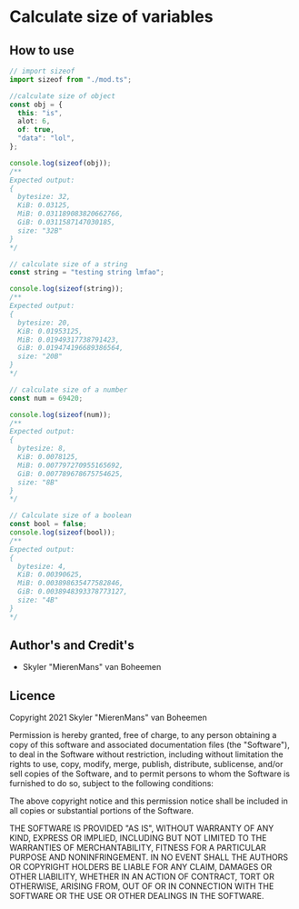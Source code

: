 # Calculate size of variables

## How to use

```ts
// import sizeof
import sizeof from "./mod.ts";

//calculate size of object
const obj = {
  this: "is",
  alot: 6,
  of: true,
  "data": "lol",
};

console.log(sizeof(obj));
/**
Expected output:
{
  bytesize: 32,
  KiB: 0.03125,
  MiB: 0.031189083820662766,
  GiB: 0.0311587147030185,
  size: "32B"
}
*/

// calculate size of a string
const string = "testing string lmfao";

console.log(sizeof(string));
/**
Expected output:
{
  bytesize: 20,
  KiB: 0.01953125,
  MiB: 0.01949317738791423,
  GiB: 0.019474196689386564,
  size: "20B"
}
*/

// calculate size of a number
const num = 69420;

console.log(sizeof(num));
/**
Expected output:
{
  bytesize: 8,
  KiB: 0.0078125,
  MiB: 0.007797270955165692,
  GiB: 0.007789678675754625,
  size: "8B"
}
*/

// Calculate size of a boolean
const bool = false;
console.log(sizeof(bool));
/**
Expected output:
{
  bytesize: 4,
  KiB: 0.00390625,
  MiB: 0.003898635477582846,
  GiB: 0.0038948393378773127,
  size: "4B"
}
*/
```

## Author's and Credit's

- Skyler "MierenMans" van Boheemen

## Licence

Copyright 2021 Skyler "MierenMans" van Boheemen

Permission is hereby granted, free of charge, to any person obtaining a copy of
this software and associated documentation files (the "Software"), to deal in
the Software without restriction, including without limitation the rights to
use, copy, modify, merge, publish, distribute, sublicense, and/or sell copies of
the Software, and to permit persons to whom the Software is furnished to do so,
subject to the following conditions:

The above copyright notice and this permission notice shall be included in all
copies or substantial portions of the Software.

THE SOFTWARE IS PROVIDED "AS IS", WITHOUT WARRANTY OF ANY KIND, EXPRESS OR
IMPLIED, INCLUDING BUT NOT LIMITED TO THE WARRANTIES OF MERCHANTABILITY, FITNESS
FOR A PARTICULAR PURPOSE AND NONINFRINGEMENT. IN NO EVENT SHALL THE AUTHORS OR
COPYRIGHT HOLDERS BE LIABLE FOR ANY CLAIM, DAMAGES OR OTHER LIABILITY, WHETHER
IN AN ACTION OF CONTRACT, TORT OR OTHERWISE, ARISING FROM, OUT OF OR IN
CONNECTION WITH THE SOFTWARE OR THE USE OR OTHER DEALINGS IN THE SOFTWARE.
